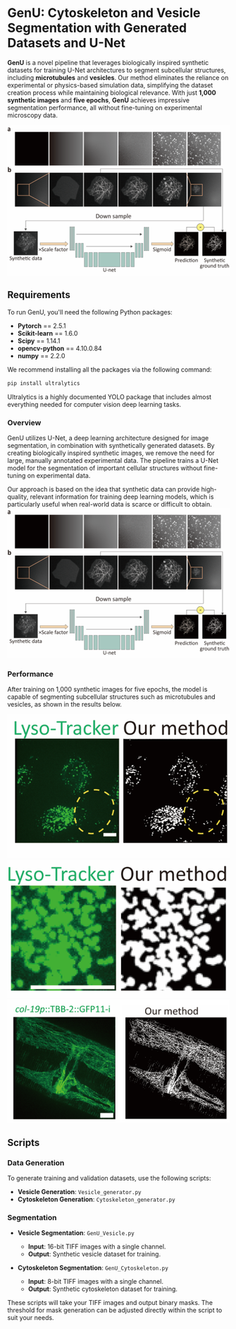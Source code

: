 # GenU: Cytoskeleton and Vesicle Segmentation with Generated Datasets and U-Net

**GenU** is a novel pipeline that leverages biologically inspired synthetic datasets for training U-Net architectures to segment subcellular structures, including **microtubules** and **vesicles**. Our method eliminates the reliance on experimental or physics-based simulation data, simplifying the dataset creation process while maintaining biological relevance. With just **1,000 synthetic images** and **five epochs**, **GenU** achieves impressive segmentation performance, all without fine-tuning on experimental microscopy data.

![Segmentation Results](img_3.png)

## Requirements

To run GenU, you'll need the following Python packages:

- **Pytorch** == 2.5.1
- **Scikit-learn** == 1.6.0
- **Scipy** == 1.14.1
- **opencv-python** == 4.10.0.84
- **numpy** == 2.2.0

We recommend installing all the packages via the following command:

```bash
pip install ultralytics
```
Ultralytics is a highly documented YOLO package that includes almost everything needed for computer vision deep learning tasks.
### Overview
GenU utilizes U-Net, a deep learning architecture designed for image segmentation, in combination with synthetically 
generated datasets. By creating biologically inspired synthetic images, we remove the need for large, manually annotated
experimental data. The pipeline trains a U-Net model for the segmentation of important cellular structures without 
fine-tuning on experimental data.

Our approach is based on the idea that synthetic data can provide high-quality, relevant information for training deep 
learning models, which is particularly useful when real-world data is scarce or difficult to obtain.
![img_3.png](img_3.png)

### Performance
After training on 1,000 synthetic images for five epochs, the model is capable of segmenting subcellular structures such
as microtubules and vesicles, as shown in the results below.

![img_4.png](img_4.png)
![img_2.png](img_2.png)
![img_1.png](img_1.png)

## Scripts
### Data Generation

To generate training and validation datasets, use the following scripts:
- **Vesicle Generation**: `Vesicle_generator.py`
- **Cytoskeleton Generation**: `Cytoskeleton_generator.py`

### Segmentation
- **Vesicle Segmentation**: `GenU_Vesicle.py`
    - **Input**: 16-bit TIFF images with a single channel.
    - **Output**: Synthetic vesicle dataset for training.
  
- **Cytoskeleton Segmentation**: `GenU_Cytoskeleton.py`
    - **Input**: 8-bit TIFF images with a single channel.
    - **Output**: Synthetic cytoskeleton dataset for training.

These scripts will take your TIFF images and output binary masks. The threshold for mask generation can be adjusted 
directly within the script to suit your needs.


